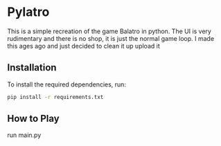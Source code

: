 # Pylatro
This is a simple recreation of the game Balatro in python. The UI is very rudimentary and there is no shop, it is just the normal game loop. I made this ages ago and just decided to clean it up upload it

## Installation

To install the required dependencies, run:

```bash
pip install -r requirements.txt
```
## How to Play
run main.py
